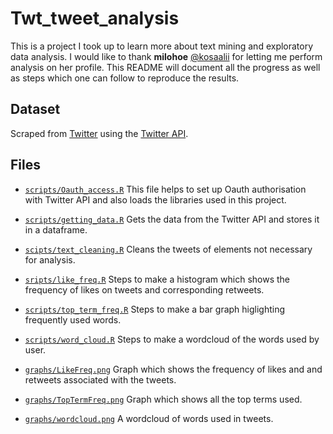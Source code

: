 # Twt_tweet_analysis

This is a project I took up to learn more about text mining and exploratory data analysis. I would like to thank **milohoe** [@kosaalii](https://twitter.com/kosaalii) for letting me perform analysis on her profile. This README will document all the progress as well as steps which one can follow to reproduce the results. 

## Dataset

Scraped from [Twitter](https://twitter.com/explore) using the [Twitter API](https://developer.twitter.com/en).

## Files

- [`scripts/Oauth_access.R`](https://github.com/ThenoobMario/Twt_tweet_analysis/blob/master/scripts/Oauth_access.R) This file helps to set up Oauth authorisation with Twitter API and also loads the libraries used in this project.
    

- [`scripts/getting_data.R`](https://github.com/ThenoobMario/Twt_tweet_analysis/blob/master/scripts/getting_data.R) Gets the data from the Twitter API and stores it in a dataframe.

- [`scipts/text_cleaning.R`](https://github.com/ThenoobMario/Twt_tweet_analysis/blob/master/scripts/text_cleaning.R) Cleans the tweets of elements not necessary for analysis.

- [`sripts/like_freq.R`](https://github.com/ThenoobMario/Twt_tweet_analysis/blob/master/scripts/like_freq.R) Steps to make a histogram which shows the frequency of likes on tweets and corresponding retweets.

- [`scripts/top_term_freq.R`](https://github.com/ThenoobMario/Twt_tweet_analysis/blob/master/scripts/top_term_freq.R) Steps to make a bar graph higlighting frequently used words.

- [`scripts/word_cloud.R`](https://github.com/ThenoobMario/Twt_tweet_analysis/blob/master/scripts/word_cloud.R) Steps to make a wordcloud of the words used by user.

- [`graphs/LikeFreq.png`](https://github.com/ThenoobMario/Twt_tweet_analysis/blob/master/graphs/LikeFreq.png) Graph which shows the frequency of likes and and retweets associated with the tweets.

- [`graphs/TopTermFreq.png`](https://github.com/ThenoobMario/Twt_tweet_analysis/blob/master/graphs/TopTermFreq.png) Graph which shows all the top terms used.

- [`graphs/wordcloud.png`](https://github.com/ThenoobMario/Twt_tweet_analysis/blob/master/graphs/wordcloud.png) A wordcloud of words used in tweets. 